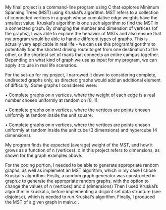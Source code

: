My final project is a command-line program using C that explores Minimum Spanning Trees (MST) using Kruskal’s algorithm. MST refers to a collection of connected vertices in a graph whose cumulative edge weights have the smallest value. Kruskal’s algorithm is one such algorithm to find the MST in a connected graph. By changing the number and dimension of vertices (of the graphs), I was able to explore the behavior of MSTs and also ensure that my program would be able to handle different types of graphs. This is actually very applicable in real life - we can use this program/algorithm to potentially find the shortest driving route to get from one destination to the other, or the shortest set of roads that connects an entire campus together. Depending on what kind of graph we use as input for my program, we can apply it to use in real life scenarios.

For the set-up for my project, I narrowed it down to considering complete, undirected graphs only, as directed graphs would add an additional element of difficulty. Some graphs I considered were:

• Complete graphs on n vertices, where the weight of each edge is a real number chosen uniformly at
random on [0, 1].

• Complete graphs on n vertices, where the vertices are points chosen uniformly at random inside the
unit square. 

• Complete graphs on n vertices, where the vertices are points chosen uniformly at random inside the
unit cube (3 dimensions) and hypercube (4 dimensions). 

My program finds the expected (average) weight of the MST, and how it grows as a function of n (vertices). d in this project refers to dimensions, as shown for the graph examples above. 

For the coding portion, I needed to be able to generate appropriate random graphs, as well as implement an MST algorithm, which in my case I chose Kruskal's algorithm. Firstly, a random graph generator was constructed in graph.c to generate the appropriate random graphs, with the option to change the values of n (vertices) and d (dimensions) Then I used Kruskal’s algorithm in kruskal.c, before implementing a disjoint set data structure (see disjoint.c), which is needed to run Kruskal's algorithm. Finally, I produced the MST of a given graph in main.c .

